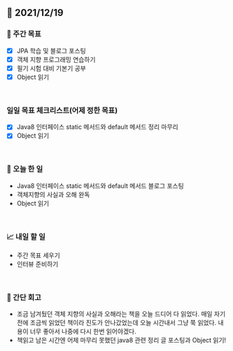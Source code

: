## 📅 2021/12/19


### 👏 주간 목표

- [x] JPA 학습 및 블로그 포스팅
- [x] 객체 지향 프로그래밍 연습하기
- [x] 필기 시험 대비 기본기 공부
- [x] Object 읽기

<br/>

### 일일 목표 체크리스트(어제 정한 목표)

- [x] Java8 인터페이스 static 메서드와 default 메서드 정리 마무리
- [x] Object 읽기

<br/>

### 💯 오늘 한 일

- Java8 인터페이스 static 메서드와 default 메서드 블로그 포스팅
- 객체지향의 사실과 오해 완독
- Object 읽기

<br/>

### 📈 내일 할 일

- 주간 목표 세우기
- 인터뷰 준비하기

<br/>

### 🤔 간단 회고

- 조금 남겨뒀던 객체 지향의 사실과 오해라는 책을 오늘 드디어 다 읽었다. 매일 자기전에 조금씩 읽었던 책이라
 진도가 안나갔었는데 오늘 시간내서 그냥 쭉 읽었다. 내용이 너무 좋아서 나중에 다시 한번 읽어야겠다.
- 책읽고 남은 시간엔 어제 마무리 못했던 java8 관련 정리 글 포스팅과 Object 읽기! 





